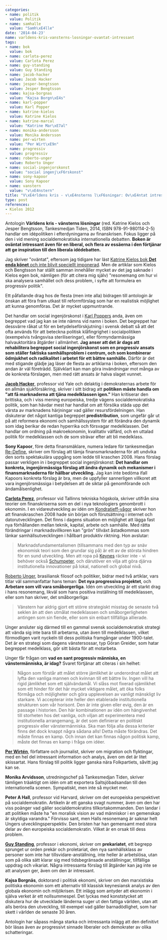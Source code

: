 ```yaml
---
categories:
- name: politik
  value: Politik
- name: samhalle
  value: "Samh\xE4lle"
date: '2014-04-23'
name: varldens-kris-vansterns-losningar-ovantat-intressant
tags:
- name: bok
  value: bok
- name: carlota-perez
  value: Carlota Perez
- name: guy-standing
  value: Guy Standing
- name: jacob-hacker
  value: Jacob Hacker
- name: jesper-bengtsson
  value: Jesper Bengtsson
- name: kajsa-borgnas
  value: "Kajsa Borgn\xE4s"
- name: karl-popper
  value: Karl Popper
- name: katrine-kielos
  value: Katrine Kielos
- name: katrine-marcal
  value: "Katrine Mar\xE7al"
- name: monika-andersson
  value: Monika Andersson
- name: per-wirten
  value: "Per Wirt\xE9n"
- name: progressiv
  value: progressiv
- name: roberto-unger
  value: Roberto Unger
- name: social-ingenjorskonst
  value: "social ingenj\xF6rskonst"
- name: sony-kapoor
  value: Sony Kapoor
- name: vanstern
  value: "v\xE4nstern"
title: "V\xE4rldens kris - v\xE4nsterns l\xF6sningar: Ov\xE4ntat intressant"
type: post
references:
- Kielos 2012
---
```

Antologin **Världens kris - vänsterns lösningar** (red. Katrine Kielos och Jesper Bengtsson, Tankesmedjan Tiden, 2014, ISBN 978-91-980114-2-5) handlar om idépolitiken i efterdyningarna av finanskrisen. Fokus ligger på den i vid mening socialdemokratiska internationella debatten. **Boken är oväntat intressant även för en liberal, och flera av essäerna i den förtjänar att ge inspiration till den liberala idédebatten.**

Jag skriver "oväntat", eftersom jag tidigare har läst [Katrine Kielos bok **Det enda könet** och inte blivit speciellt imponerad](/2013/04/28/katrine-kielos-hopplosheten-ar-en-man/). Men de artiklar som Kielos och Bengtsson har ställt samman innehåller mycket av det jag saknade i Kielos egen bok, nämligen (för att citera mig själv) "resonemang om hur vi ska analysera samhället och dess problem, i syfte att formulera en progressiv politik".

Ett påfallande drag hos de flesta (men inte alla) bidragen till antologin är  önskan att föra fram utkast till reformförslag som har en realistisk möjlighet att kunna genomföras. Det är mycket uppmuntrande.

Det handlar om social ingenjörskonst i [Karl Poppers](http://en.wikipedia.org/wiki/Karl_popper) anda, även om begreppet vad jag kan se inte nämns vid namn i boken. Det begreppet har dessvärre råkat ut för en betydelseförskjutning i svensk debatt så att det ofta används för att beteckna politisk klåfingrighet i socialpolitiken (exempelvis tvångsvisa steriliseringar), eller förmyndarmässiga halvauktoritära åtgärder i allmänhet. **Jag anser att det är dags att rehabilitera begreppet social ingenjörskonst som en progressiv ansats som ställer faktiska samhällsproblem i centrum, och som kombinerar ödmjukhet och radikalitet i arbetet för ett bättre samhälle.** Därför är det med stigande glädje jag läser de flesta av artiklarna i boken, eftersom den andan är väl företrädd. Självklart kan man göra invändningar mot många av de konkreta förslagen, men med rätt ansats är halva slaget vunnet.

[**Jacob Hacker**](http://en.wikipedia.org/wiki/Jacob_Hacker), professor vid Yale och delaktig i demokraternas arbete för en allmän sjukförsäkring, skriver i sitt bidrag att **politiken måste handla om "att få marknaderna att tjäna medelklassen igen."** Han kritiserar den brittiska, och i viss mening europeiska, tredje vägens socialdemokratiska politik, som han hävdar mest har handlat om att försöka städa upp det värsta av marknadens härjningar vad gäller resursfördelningen. Han diskuterar det något kantiga begreppet **predistribution**, som ungefär går ut på att reformera ekonomi och samhällssystem för att förändra den dynamik som idag berikar de redan hyperrika och försvagar medelklassen. Det handlar om ordning på makroekonomin, kvalitativ välfärd, och en uttalad politik för medelklassen och de som strävar efter att bli medelklass.

**Sony Kapoor**, före detta finansmäklare, numera ledare för tankesmedjan [Re-Define](http://en.wikipedia.org/wiki/Re-Define), skriver om förslag att tämja finansmarknaderna för att undvika den sorts spektakulära uppgång som ledde till kraschen 2008. Hans förslag passar verkligen in i begreppet social ingenjörskonst: **Det handlar om konkreta, ingenjörmässiga förslag att ändra dynamik och mekanismer i finansmarknaderna för hållbar utveckling.** Jag kan inte bedöma ifall Kapoors konkreta förslag är bra, men de uppfyller sannerligen villkoret att vara ingenjörsmässiga i betydelsen att de siktar på genomförande och ändamålsenlighet.

[**Carlota Perez**](http://en.wikipedia.org/wiki/Carlota_Perez), professor vid Tallinns tekniska högskola, skriver utifrån sina teorier om finanskriserna som en del i nya teknologiers genombrott i ekonomin. I en vidareutveckling av idén om [Kondratieff-vågor](http://en.wikipedia.org/wiki/Kondratieff_waves) skriver hon att finanskraschen 2008 hade sin början och förutsättning i internet och datorutvecklingen. Det finns i dagens situation en möjlighet att lägga fast nya förhållanden mellan teknik, kapital, arbete och samhälle. Med rätta förändringar i marknadsvillkoren kan "grön" tillväxt åstadkommas som länkar samhällsutvecklingen i hållbart produktiv riktning. Hon avslutar:

> Marknadsfundamentalismen (tillsammans med den typ av snäv ekonomisk teori som den grundar sig på) är ett av de största hindren för en sund utveckling. Men att ropa på [Keynes](http://en.wikipedia.org/wiki/Keynes) räcker inte - vi behöver också [Schumpeter](http://en.wikipedia.org/wiki/Schumpeter), och därutöver en vilja att göra djärva institutionella innovationer på lokal, nationell och global nivå.

[Roberto Unger](http://en.wikipedia.org/wiki/Roberto_Unger), brasiliansk filosof och politiker, bidrar med två artiklar, vars titlar väl sammanfattar hans teman: **Det nya progressiva projektet**, och **Arbetare som vill vara småborgerliga**. Idén om utveckling är ett starkt drag i hans resonemang, likväl som hans positiva inställning till medelklassen, eller som han skriver, det småborgerliga:

> Vänstern har aldrig gjort ett större strategiskt misstag de senaste två seklen än att den utmålat medelklassen och småborgerligheten antingen som sin fiende, eller som sin enbart tillfälliga allierade.

Unger ansluter sig därmed till en gammal svensk socialdemokratisk strategi att vända sig inte bara till arbetarna, utan även till medelklassen, vilket förmodligen varit nyckeln till dess politiska framgångar under 1900-talet. Det är en strategi som dagens vänstersossar, typ Göran Greider, som hatar begreppet medelklass, gör sitt bästa för att motarbeta.

Unger får frågan om **vad en sant progressiv människa, en vänstermänniska, är idag?** Svaret förtjänar att citeras i sin helhet:

> Någon som förstår att målet större jämlikhet är underordnat målet att lyfta den vanliga mannen och kvinnan till ett bättre liv. Ingen vill ha rigid jämlikhet som ett självändamål. Vi slåss mot fixerad ojämlikhet som ett hinder för det här mycket viktigare målet, att öka folks förmåga och möjligheter och göra upplevelsen av vanligt mänskligt liv starkare. Vi accepterar inte heller den etablerade institutionella strukturen som vår horisont. Den är inte given eller evig, den är en passage i historien. Den här kombinationen av idén om hängivenhet till storheten hos det vanliga, och viljan att experimentera med institutionella arrangemang, är det som definierar en politiskt progressiv eller vänstermänniska. Ska man följa alla dessa kriterier finns det dock knappt några sådana alls! Detta måste förändras. Det måste finnas en kamp. Och innan det kan finnas någon politisk kamp, måste det finnas en kamp i fråga om idéer.

[**Per Wirtén**](http://sv.wikipedia.org/wiki/Per_Wirten), författare och journalist, skriver om migration och flyktingar, med en hel del intressant information och analys, även om det är litet skissartat. Hans förslag till politik ligger ganska nära Folkpartiets, såvitt jag kan se.

**Monika Arvidsson**, utredningschef på Tankesmedjan Tiden, skriver tämligen träaktigt om idén om att exportera Saltsjöbadsandan till den internationella scenen. Sympatiskt, men inte så mycket mer.

**Peter A Hall**, professor vid Harvard, skriver om det europeiska perspektivet på socialdemokratin. Artikeln är ett ganska svagt nummer, även om den har viss poänger vad gäller socialdemokratins tillkortakommanden. Den landar i att politiken måste ha "en moralisk vision av vad människor i en gemenskap är skyldiga varandra." Förvisso sant, men Halls resonemang är saknar helt Ungers utvecklingsperspektiv. Den bristen har han gemensamt med stora delar av den europeiska socialdemokratin. Vilket är en orsak till dess problem.

[**Guy Standing**](http://en.wikipedia.org/wiki/Guy_Standing_(economist)), professor i ekonomi, skriver om **prekariatet**, ett begrepp sprunget ur orden prekär och proletariat, den nya samhällsklass av personer som inte har tillsvidare-anställning, inte heller är arbetslösa, utan som på olika sätt klarar sig med tidsbegränsade anställningar, tillfälliga uppdrag och vikariat. Några intressanta förslag till åtgärder kan jag inte se att analysen ger, även om den är intressant.

**Kajsa Borgnäs**, doktorand i politisk ekonomi, skriver om den marxistiska politiska ekonomin som ett alternativ till klassisk keynesiansk analys av den globala ekonomin och miljökrisen. Ett inlägg som antyder att ekonomin i själva verket är ett nollsummespel. Det lyckas med konststycket att diskutera hur de utvecklade länderna suger ut den fattiga världen, utan att alls beröra den utveckling, till exempel vad gäller barnadödlighet, som har skett i världen de senaste 30 åren.

Antologin har såpass många starka och intressanta inlägg att den definitivt bör läsas även av progressivt sinnade liberaler och demokrater av olika schatteringar.
